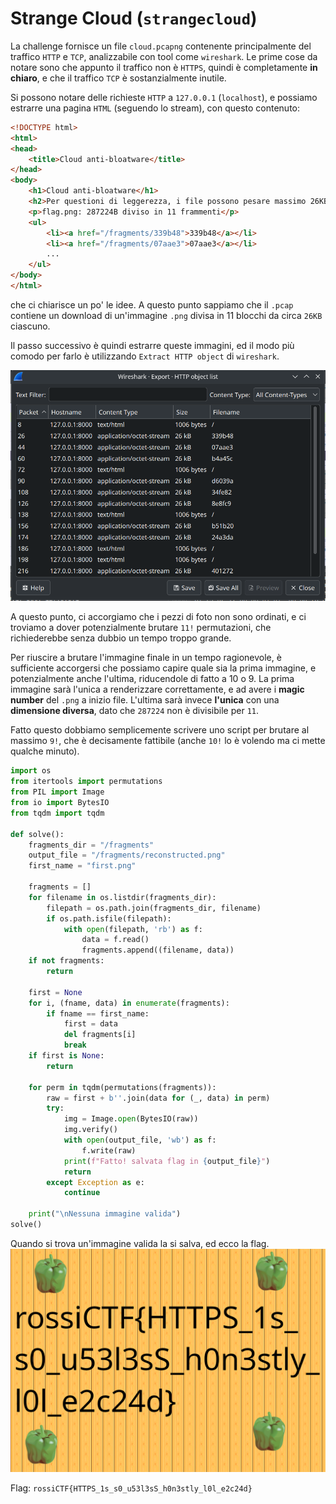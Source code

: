 # Strange Cloud (`strangecloud`)

La challenge fornisce un file `cloud.pcapng` contenente principalmente del traffico `HTTP` e `TCP`, analizzabile con tool come `wireshark`.
Le prime cose da notare sono che appunto il traffico non è `HTTPS`, quindi è completamente **in chiaro**, e che il traffico `TCP` è sostanzialmente inutile.

Si possono notare delle richieste `HTTP` a `127.0.0.1` (`localhost`), e possiamo estrarre una pagina `HTML` (seguendo lo stream), con questo contenuto:

```html
<!DOCTYPE html>
<html>
<head>
    <title>Cloud anti-bloatware</title>
</head>
<body>
    <h1>Cloud anti-bloatware</h1>
    <h2>Per questioni di leggerezza, i file possono pesare massimo 26KB<h2>
    <p>flag.png: 287224B diviso in 11 frammenti</p>
    <ul>
        <li><a href="/fragments/339b48">339b48</a></li>
        <li><a href="/fragments/07aae3">07aae3</a></li>
        ...
    </ul>
</body>
</html>
```

che ci chiarisce un po' le idee.
A questo punto sappiamo che il `.pcap` contiene un download di un'immagine `.png` divisa in 11 blocchi da circa `26KB` ciascuno.

Il passo successivo è quindi estrarre queste immagini, ed il modo più comodo per farlo è utilizzando `Extract HTTP object` di `wireshark`.

![objects](objects.png)

A questo punto, ci accorgiamo che i pezzi di foto non sono ordinati, e ci troviamo a dover potenzialmente brutare `11!` permutazioni, che richiederebbe senza dubbio un tempo troppo grande.

Per riuscire a brutare l'immagine finale in un tempo ragionevole, è sufficiente accorgersi che possiamo capire quale sia la prima immagine, e potenzialmente anche l'ultima, riducendole di fatto a 10 o 9.
La prima immagine sarà l'unica a renderizzare correttamente, e ad avere i **magic number** del `.png` a inizio file.
L'ultima sarà invece **l'unica** con una **dimensione diversa**, dato che `287224` non è divisibile per `11`.

Fatto questo dobbiamo semplicemente scrivere uno script per brutare al massimo `9!`, che è decisamente fattibile (anche `10!` lo è volendo ma ci mette qualche minuto).

```python
import os
from itertools import permutations
from PIL import Image
from io import BytesIO
from tqdm import tqdm

def solve():
    fragments_dir = "/fragments"
    output_file = "/fragments/reconstructed.png"
    first_name = "first.png"

    fragments = []
    for filename in os.listdir(fragments_dir):
        filepath = os.path.join(fragments_dir, filename)
        if os.path.isfile(filepath):
            with open(filepath, 'rb') as f:
                data = f.read()
                fragments.append((filename, data))
    if not fragments:
        return
    
    first = None
    for i, (fname, data) in enumerate(fragments):
        if fname == first_name:
            first = data
            del fragments[i]
            break
    if first is None:
        return
        
    for perm in tqdm(permutations(fragments)):
        raw = first + b''.join(data for (_, data) in perm)          
        try:
            img = Image.open(BytesIO(raw))
            img.verify()
            with open(output_file, 'wb') as f:
                f.write(raw)
            print(f"Fatto! salvata flag in {output_file}")
            return
        except Exception as e:
            continue
    
    print("\nNessuna immagine valida")
solve()
```

Quando si trova un'immagine valida la si salva, ed ecco la flag.
![flag](flag.png)

Flag: `rossiCTF{HTTPS_1s_s0_u53l3sS_h0n3stly_l0l_e2c24d}`